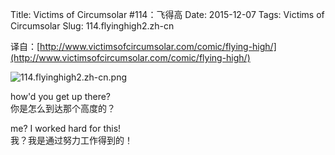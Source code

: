 Title: Victims of Circumsolar #114：飞得高
Date: 2015-12-07
Tags: Victims of Circumsolar
Slug: 114.flyinghigh2.zh-cn

译自：[http://www.victimsofcircumsolar.com/comic/flying-high/](http://www.victimsofcircumsolar.com/comic/flying-high/)


![114.flyinghigh2.zh-cn.png](/static/images/comics/114.flyinghigh2.zh-cn.png)





how'd you get up there?         
你是怎么到达那个高度的？



me? I worked hard for this!     
我？我是通过努力工作得到的！